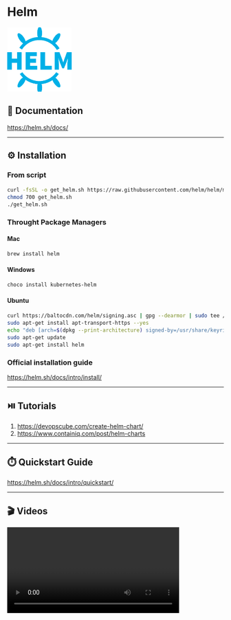 # Helm


[<img src="../../assets/helm/helm_logo.png" width="150"/>](../../assets/helm/helm_logo.png)

## 📘 Documentation
https://helm.sh/docs/

---

## ⚙️ Installation

### From script
```bash
curl -fsSL -o get_helm.sh https://raw.githubusercontent.com/helm/helm/main/scripts/get-helm-3
chmod 700 get_helm.sh
./get_helm.sh
```

### Throught Package Managers
#### Mac
```bash
brew install helm
```
#### Windows
```bash
choco install kubernetes-helm
```
#### Ubuntu
```bash
curl https://baltocdn.com/helm/signing.asc | gpg --dearmor | sudo tee /usr/share/keyrings/helm.gpg > /dev/null
sudo apt-get install apt-transport-https --yes
echo "deb [arch=$(dpkg --print-architecture) signed-by=/usr/share/keyrings/helm.gpg] https://baltocdn.com/helm/stable/debian/ all main" | sudo tee /etc/apt/sources.list.d/helm-stable-debian.list
sudo apt-get update
sudo apt-get install helm
```
### Official installation guide
https://helm.sh/docs/intro/install/

---

## ⏯️ Tutorials
1. https://devopscube.com/create-helm-chart/
2. https://www.containiq.com/post/helm-charts

---

## ⏱️ Quickstart Guide
https://helm.sh/docs/intro/quickstart/

---

## 🎬 Videos

<video src='https://www.youtube.com/embed/TJ9hPLn0oAs' width=400/>

---

## 🌵 GitHub
https://github.com/helm/helm